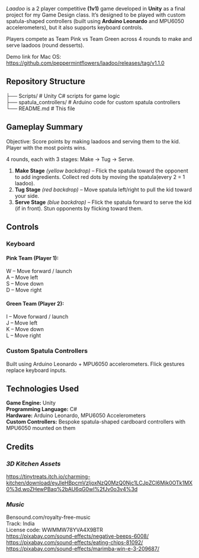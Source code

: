 _Laadoo_ is a 2 player competitive **(1v1)** game developed in **Unity** as a final project for my Game Design class.
It’s designed to be played with custom spatula-shaped controllers (built using **Arduino Leonardo** and MPU6050 accelerometers), but it also supports keyboard controls.

Players compete as Team Pink vs Team Green across 4 rounds to make and serve laadoos (round desserts).

Demo link for Mac OS: https://github.com/peppermintflowers/laadoo/releases/tag/v1.1.0

## Repository Structure  
├── Scripts/                    # Unity C# scripts for game logic  
├── spatula_controllers/        # Arduino code for custom spatula controllers  
└── README.md                   # This file  


## Gameplay Summary

Objective: Score points by making laadoos and serving them to the kid. Player with the most points wins.

4 rounds, each with 3 stages: Make → Tug → Serve.  
   

1. **Make Stage** _(yellow backdrop)_ – Flick the spatula toward the opponent to add ingredients. Collect red dots by moving the spatula(every 2 = 1 laadoo).  
2. **Tug Stage** _(red backdrop)_ – Move spatula left/right to pull the kid toward your side.  
3. **Serve Stage** _(blue backdrop)_ – Flick the spatula forward to serve the kid (if in front). Stun opponents by flicking toward them.  

## Controls
### Keyboard

#### Pink Team (Player 1):
W – Move forward / launch  
A – Move left  
S – Move down  
D – Move right  

#### Green Team (Player 2):
I – Move forward / launch  
J – Move left  
K – Move down  
L – Move right  

### Custom Spatula Controllers

Built using Arduino Leonardo + MPU6050 accelerometers.
Flick gestures replace keyboard inputs.

## Technologies Used

**Game Engine:** Unity  
**Programming Language:** C#  
**Hardware:** Arduino Leonardo, MPU6050 Accelerometers  
**Custom Controllers:** Bespoke spatula-shaped cardboard controllers with MPU6050 mounted on them  

## Credits
### ***3D Kitchen Assets***
https://tinytreats.itch.io/charming-kitchen/download/eyJleHBpcmVzIjoxNzQ0MzQ0Njc1LCJpZCI6Mjk0OTk1MX0%3d.woZHewPBaq%2bAU6qG0wI%2fJv0o3v4%3d

### ***Music***    
Bensound.com/royalty-free-music   
Track: India   
License code: WWMMW78YVA4X9BTR   
https://pixabay.com/sound-effects/negative-beeps-6008/   
https://pixabay.com/sound-effects/eating-chips-81092/   
https://pixabay.com/sound-effects/marimba-win-e-3-209687/   





